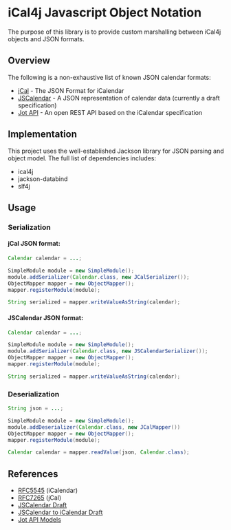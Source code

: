 # iCal4j Javascript Object Notation

The purpose of this library is to provide custom marshalling between iCal4j objects and JSON formats.

## Overview

The following is a non-exhaustive list of known JSON calendar formats:

* [jCal](https://tools.ietf.org/html/rfc7265) - The JSON Format for iCalendar
* [JSCalendar](https://tools.ietf.org/html/draft-ietf-calext-jscalendar-32) - A JSON representation of calendar data (currently a draft specification)
* [Jot API](https://github.com/micronode/jotapi) - An open REST API based on the iCalendar specification

## Implementation

This project uses the well-established Jackson library for JSON parsing and object model. The full list of
dependencies includes:

* ical4j
* jackson-databind
* slf4j

## Usage

### Serialization

#### jCal JSON format:

```java
Calendar calendar = ...;

SimpleModule module = new SimpleModule();
module.addSerializer(Calendar.class, new JCalSerializer());
ObjectMapper mapper = new ObjectMapper();
mapper.registerModule(module);

String serialized = mapper.writeValueAsString(calendar);
```

#### JSCalendar JSON format:

```java
Calendar calendar = ...;

SimpleModule module = new SimpleModule();
module.addSerializer(Calendar.class, new JSCalendarSerializer());
ObjectMapper mapper = new ObjectMapper();
mapper.registerModule(module);

String serialized = mapper.writeValueAsString(calendar);
```

### Deserialization

```java
String json = ...;

SimpleModule module = new SimpleModule();
module.addDeserializer(Calendar.class, new JCalMapper())
ObjectMapper mapper = new ObjectMapper();
mapper.registerModule(module);

Calendar calendar = mapper.readValue(json, Calendar.class);
```

## References

* [RFC5545](https://tools.ietf.org/html/rfc5545) (iCalendar)
* [RFC7265](https://tools.ietf.org/html/rfc7265) (jCal)
* [JSCalendar Draft](https://tools.ietf.org/html/draft-ietf-calext-jscalendar-32)
* [JSCalendar to iCalendar Draft](https://datatracker.ietf.org/doc/html/draft-ietf-calext-jscalendar-icalendar-04)
* [Jot API Models](https://github.com/micronode/jotapi/tree/main/models)

